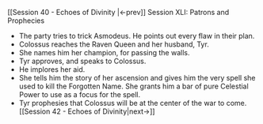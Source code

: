 [[Session 40 - Echoes of Divinity |<-prev]]
Session XLI: Patrons and Prophecies
- The party tries to trick Asmodeus. He points out every flaw in their plan.
- Colossus reaches the Raven Queen and her husband, Tyr.
- She names him her champion, for passing the walls.
- Tyr approves, and speaks to Colossus.
- He implores her aid. 
- She tells him the story of her ascension and gives him the very spell she used to kill the Forgotten Name. She grants him a bar of pure Celestial Power to use as a focus for the spell.
- Tyr prophesies that Colossus will be at the center of the war to come.
[[Session 42 - Echoes of Divinity|next->]]